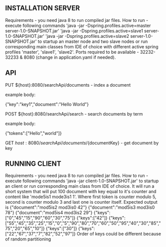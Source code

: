## **INSTALLATION SERVER**
Requirements - you need java 8 to run compiled jar files. How to run - execute following commands 'java -jar -Dspring.profiles.active=master server-1.0-SNAPSHOT.jar' 'java -jar -Dspring.profiles.active=slave1 server-1.0-SNAPSHOT.jar' 'java -jar -Dspring.profiles.active=slave2 server-1.0-SNAPSHOT.jar' to startup an master node and two slave nodes or run corresponding main classes from IDE of choice with different active spring profiles 'master', 'slave1', 'slave2'. Ports required to be available - 32232-32233 & 8080 (change in application.yaml if needed).

## **API**
PUT ${host}:8080/searchApi/documents - index a document

example body:

{"key":"key1","document":"Hello World"}

POST ${host}:8080/searchApi/search - search documents by term

example body:

{"tokens":["Hello","world"]}

GET ${host}:8080/searchApi/documents/${documentKey} - get document by key

## **RUNNING CLIENT**
Requirements - you need java 8 to run compiled jar files. How to run - execute following commands 'java -jar client-1.0-SNAPSHOT.jar' to startup an client or run corresponding main class from IDE of choice. It will run a short system that will put 100 document with key equal to it's counter and content like 'mode5is1 mode3is1 1'. Where first token is counter modulo 5, second is counter modulo 3 and last one is counter itself. Expected output is
{"document":"mod5is2 mod3is0 42"}
{"document":"mod5is3 mod3is0 78"}
{"document":"mod5is4 mod3is2 29"}
{"keys":["0","45","15","90","60","30","75"]}
{"keys":["42"]}
{"keys":["55","45","35","25","15","0","5","90","80","70","60","50","95","40","30","85","75","20","65","10"]}
{"keys":["30"]}
{"keys":["22","67","37","7","82","52","97"]}
Order of keys could be different because of random partitioning